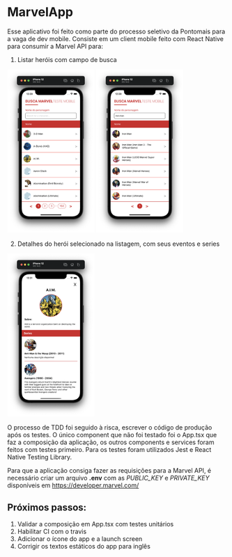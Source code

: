 # MarvelApp

Esse aplicativo foi feito como parte do processo seletivo da Pontomais para a vaga de dev mobile.
Consiste em um client mobile feito com React Native para consumir a Marvel API para:

1. Listar heróis com campo de busca

<img src="readme_images/list.png" alt="List" width="200" />
<img src="readme_images/search.png" alt="Search" width="200" />

2. Detalhes do herói selecionado na listagem, com seus eventos e series

<img src="readme_images/show.png" alt="Show" width="200" />

O processo de TDD foi seguido à risca, escrever o código de produção após os testes.
O único component que não foi testado foi o App.tsx que faz a composição da aplicação,
os outros components e services foram feitos com testes primeiro. Para os testes foram utilizados Jest e React Native Testing Library.

Para que a aplicação consiga fazer as requisições para a Marvel API,
é necessário criar um arquivo **.env** com as _PUBLIC_KEY_ e _PRIVATE_KEY_
disponíveis em https://developer.marvel.com/

## Próximos passos:

1. Validar a composição em App.tsx com testes unitários
2. Habilitar CI com o travis
3. Adicionar o ícone do app e a launch screen
4. Corrigir os textos estáticos do app para inglês
